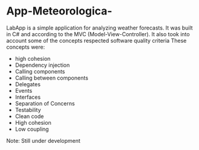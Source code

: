 # App-Meteorologica-
LabApp is a simple application for analyzing weather forecasts. 
It was built in C# and according to the MVC (Model-View-Controller). It also took into account some of the concepts respected software quality criteria 
These concepts were:
- high cohesion
- Dependency injection
- Calling components
- Calling between components
- Delegates
- Events
- Interfaces
- Separation of Concerns
- Testability
- Clean code
- High cohesion
- Low coupling


Note: Still under development
